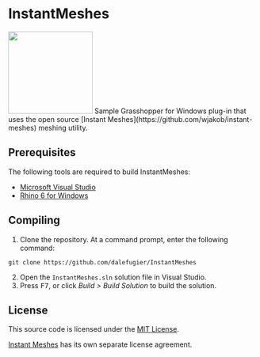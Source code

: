 # InstantMeshes
<img width="170" height="166" src="https://github.com/wjakob/instant-meshes/raw/master/resources/icon.png">
Sample Grasshopper for Windows plug-in that uses the open source [Instant Meshes](https://github.com/wjakob/instant-meshes) meshing utility.

## Prerequisites

The following tools are required to build InstantMeshes:

- [Microsoft Visual Studio](https://visualstudio.microsoft.com/)
- [Rhino 6 for Windows](https://www.rhino3d.com/)

##  Compiling

1. Clone the repository. At a command prompt, enter the following command:
```
git clone https://github.com/dalefugier/InstantMeshes
```
2. Open the `InstantMeshes.sln` solution file in Visual Studio.
4. Press <kbd>F7</kbd>, or click *Build > Build Solution*  to build the solution.

## License
This source code is licensed under the [MIT License](https://github.com/dalefugier/InstantMeshes/blob/master/LICENSE).

[Instant Meshes](https://github.com/wjakob/instant-meshes/blob/master/LICENSE.txt) has its own separate license agreement.

